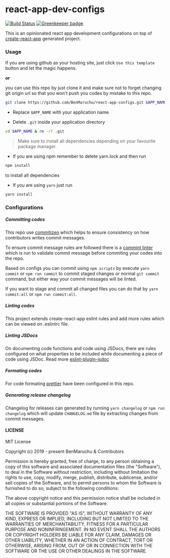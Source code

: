 # react-app-dev-configs

[![Build Status](https://travis-ci.org/BenMaruchu/react-app-dev-configs.svg?branch=master)](https://travis-ci.org/BenMaruchu/react-app-dev-configs) [![Greenkeeper badge](https://badges.greenkeeper.io/BenMaruchu/react-app-dev-configs.svg)](https://greenkeeper.io/)

This is an opinionated react app development configurations on top of [create-react-app](https://github.com/facebook/create-react-app) generated project.

### Usage

If you are using github as your hosting site, just click `Use this template` button and let the magic happens.

**or**

you can use this repo by just clone it and make sure not to forget changing git origin url so that you won't push you codes by mistake to this repo.

```sh
git clone https://github.com/BenMaruchu/react-app-configs.git $APP_NAME
```

- Replace `$APP_NAME` with your application name

- Delete `.git` inside your application directory

```sh
cd $APP_NAME & rm -rf .git
```

> Make sure to install all dependencies depending on your favourite package manager.

- If you are using npm remember to delete yarn.lock and then run

```sh
npm install
```

to install all dependencies

- If you are using `yarn` just run

```sh
yarn install
```

### Configurations

##### Committing codes

This repo use [commitizen](https://github.com/commitizen/cz-cli) which helps to ensure consistency on how contributors writes commit messages.

To ensure commit message rules are followed there is a [commint linter](https://github.com/conventional-changelog/commitlint) which is run to validate commit message before commiting your codes into the repo.

Based on configs you can commit using `npm scripts` by execute `yarn commit` or `npm run commit` to commit staged changes or normal `git commit` command, but either way your commit messages will be linted.

If you want to stage and commit all changed files you can do that by `yarn commit:all` or `npm run commit:all`.

##### Linting codes

This project extends create-react-app eslint rules and add more rules which can be viewed on .eslintrc file.

##### Linting JSDocs

On documenting code functions and code using JSDocs, there are rules configured on what properties to be included while documenting a piece of code using JSDoc. Read more [eslint-plugin-jsdoc](https://github.com/gajus/eslint-plugin-jsdoc)

##### Formating codes

For code formating [prettier](https://github.com/prettier/prettier) have been configured in this repo.

##### Generating release changelog

Changelog for releases can generated by running `yarn changelog` or `npm run changelog` which will update `CHANGELOG.md` file by extracting changes from commit messages.

#### LICENSE

MIT License

Copyright (c) 2019 - present BenMaruchu & Contributors

Permission is hereby granted, free of charge, to any person obtaining a copy of this software and associated documentation files (the "Software"), to deal in the Software without restriction, including without limitation the rights to use, copy, modify, merge, publish, distribute, sublicense, and/or sell copies of the Software, and to permit persons to whom the Software is furnished to do so, subject to the following conditions:

The above copyright notice and this permission notice shall be included in all copies or substantial portions of the Software.

THE SOFTWARE IS PROVIDED "AS IS", WITHOUT WARRANTY OF ANY KIND, EXPRESS OR IMPLIED, INCLUDING BUT NOT LIMITED TO THE WARRANTIES OF MERCHANTABILITY, FITNESS FOR A PARTICULAR PURPOSE AND NONINFRINGEMENT. IN NO EVENT SHALL THE AUTHORS OR COPYRIGHT HOLDERS BE LIABLE FOR ANY CLAIM, DAMAGES OR OTHER LIABILITY, WHETHER IN AN ACTION OF CONTRACT, TORT OR OTHERWISE, ARISING FROM, OUT OF OR IN CONNECTION WITH THE SOFTWARE OR THE USE OR OTHER DEALINGS IN THE SOFTWARE.
